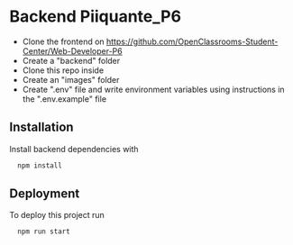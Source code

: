 # Backend Piiquante_P6

- Clone the frontend on https://github.com/OpenClassrooms-Student-Center/Web-Developer-P6
- Create a "backend" folder
- Clone this repo inside 
- Create an "images" folder
- Create ".env" file and write environment variables using instructions in the ".env.example" file 


## Installation

Install backend dependencies with

```bash
  npm install
```
    
## Deployment

To deploy this project run

```bash
  npm run start
```

